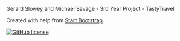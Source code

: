 Gerard Slowey and Michael Savage - 3rd Year Project - TastyTravel

Created with help from [Start Bootstrap](http://startbootstrap.com/).











[![GitHub license](https://img.shields.io/badge/license-MIT-blue.svg)](https://raw.githubusercontent.com/BlackrockDigital/startbootstrap-blog-post/master/LICENSE)
